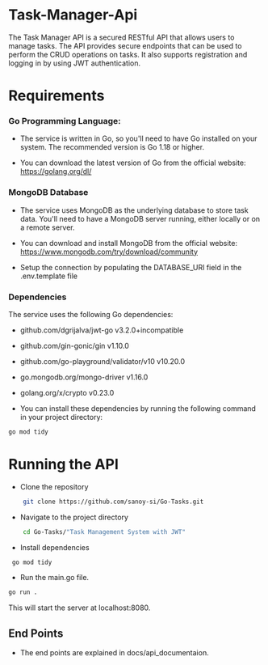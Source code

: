 # Task-Manager-Api
The Task Manager API is a secured RESTful API that allows users to manage tasks. The API provides secure endpoints that can be used to perform the CRUD operations on tasks. It also supports registration and logging in by using JWT authentication.


# Requirements
### Go Programming Language:
- The service is written in Go, so you'll need to have Go installed on your system. 
The recommended version is Go 1.18 or higher.

- You can download the latest version of Go from the official website: https://golang.org/dl/

### MongoDB Database
- The service uses MongoDB as the underlying database to store task data. You'll need to have a MongoDB server running, either locally or on a remote server.

- You can download and install MongoDB from the official website: https://www.mongodb.com/try/download/community
- Setup the connection by populating the DATABASE_URI field in the .env.template file

### Dependencies
The service uses the following Go dependencies:

- github.com/dgrijalva/jwt-go v3.2.0+incompatible
- github.com/gin-gonic/gin v1.10.0
- github.com/go-playground/validator/v10 v10.20.0
- go.mongodb.org/mongo-driver v1.16.0
- golang.org/x/crypto v0.23.0

- You can install these dependencies by running the following command in your project directory:

```sh
go mod tidy
```
# Running the API
- Clone the repository
```sh 
    git clone https://github.com/sanoy-si/Go-Tasks.git
```
- Navigate to the project directory
```sh
    cd Go-Tasks/"Task Management System with JWT"
```
- Install dependencies
```sh
 go mod tidy  
```
- Run the main.go file.
```sh
go run .
```

This will start the server at localhost:8080.
## End Points
- The end points are explained in docs/api_documentaion.
